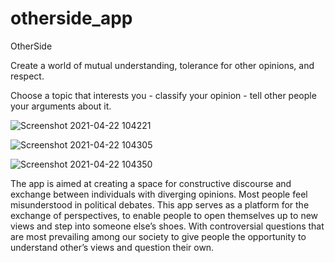 # otherside_app
OtherSide

Create a world of mutual understanding, tolerance for other opinions, and respect.

Choose a topic that interests you - classify your opinion - tell other people your arguments about it.

![Screenshot 2021-04-22 104221](https://user-images.githubusercontent.com/71446475/115769398-20b07800-a371-11eb-9aa1-400fa65b0aa9.png)

![Screenshot 2021-04-22 104305](https://user-images.githubusercontent.com/71446475/115769502-3aea5600-a371-11eb-9fec-19391831e4f5.png)

![Screenshot 2021-04-22 104350](https://user-images.githubusercontent.com/71446475/115769522-3faf0a00-a371-11eb-8ce8-9aa2b4b9344b.png)

The app is aimed at creating a space for constructive discourse and exchange between individuals with diverging opinions. Most people feel misunderstood in political debates. This app serves as a platform for the exchange of perspectives, to enable people to open themselves up to new views and step into someone else’s shoes. With controversial questions that are most prevailing among our society to give people the opportunity to understand other’s views and question their own.

